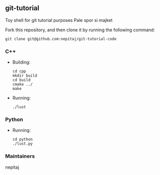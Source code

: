 ## git-tutorial
Toy shell for git tutorial purposes
Pale spor si majket

Fork this repository, and then clone it by running the following command:

    git clone git@github.com:nepitaj/git-tutorial-code

### C++
* Building:

      cd cpp
      mkdir build
      cd build
      cmake ../
      make

* Running:

      ./lust

### Python

* Running:

      cd python
      ./lust.py

### Maintainers

nepitaj
